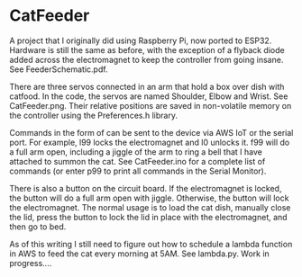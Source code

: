 # CatFeeder
 
A project that I originally did using Raspberry Pi, now ported to ESP32.  Hardware is still the same as before, with the exception of a flyback diode added across the electromagnet to keep the controller from going insane.  See FeederSchematic.pdf.

There are three servos connected in an arm that hold a box over dish with catfood. In the code, the servos are named Shoulder, Elbow and Wrist.  See CatFeeder.png.  Their relative positions are saved in non-volatile memory on the controller using the Preferences.h library.

Commands in the form of <char><value> can be sent to the device via AWS IoT or the serial port.  For example, l99 locks the electromagnet and l0 unlocks it. f99 will do a full arm open, including a jiggle of the arm to ring a bell that I have attached to summon the cat.  See CatFeeder.ino for a complete list of commands (or enter p99 to print all commands in the Serial Monitor).
 
There is also a button on the circuit board.  If the electromagnet is locked, the button will do a full arm open with jiggle.  Otherwise, the button will lock the electromagnet.  The normal usage is to load the cat dish, manually close the lid, press the button to lock the lid in place with the electromagnet, and then go to bed. 
 
As of this writing I still need to figure out how to schedule a lambda function in AWS to feed the cat every morning at 5AM.  See lambda.py.  Work in progress....
